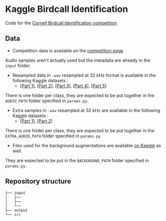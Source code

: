 # Kaggle Birdcall Identification

Code for the [Cornell Birdcall Identification competition](https://www.kaggle.com/c/birdsong-recognition)



## Data

- Competition data is available on the [competition page](https://www.kaggle.com/c/birdsong-recognition/data)

Audio samples aren't actually used but the metadata are already in the `input` folder.

- Resampled data in `.wav` resampled at 32 kHz format is available in the following Kaggle datasets : 
  - [[Part 1](https://www.kaggle.com/ttahara/birdsong-resampled-train-audio-00)], 
 [[Part 2](https://www.kaggle.com/ttahara/birdsong-resampled-train-audio-01)], 
 [[Part 3](https://www.kaggle.com/ttahara/birdsong-resampled-train-audio-02)], 
 [[Part 4](https://www.kaggle.com/ttahara/birdsong-resampled-train-audio-03)], 
 [[Part 5](https://www.kaggle.com/ttahara/birdsong-resampled-train-audio-04)]
  
There is one folder per class, they are expected to be put together in the `AUDIO_PATH` folder specified in `params.py`.

- Extra samples in `.wav` resampled at 32 kHz are available in the following Kaggle datasets :
  - [[Part 1](https://www.kaggle.com/ludovick/xenoexternalwav0)],
[[Part 2](https://www.kaggle.com/ludovick/xenoexternalwav1)]
  
There is one folder per class, they are expected to be put together in the `EXTRA_AUDIO_PATH` folder specified in `params.py`

- Files used for the background augmentations are available [on Kaggle](https://www.kaggle.com/theoviel/bird-backgrounds) as well.

They are expected to be put in the `BACKGROUND_PATH` folder specified in `params.py`.


## Repository structure


```
├── input
│   ├── 
│   ├── 
│   └── 
├── output
└── src

```
